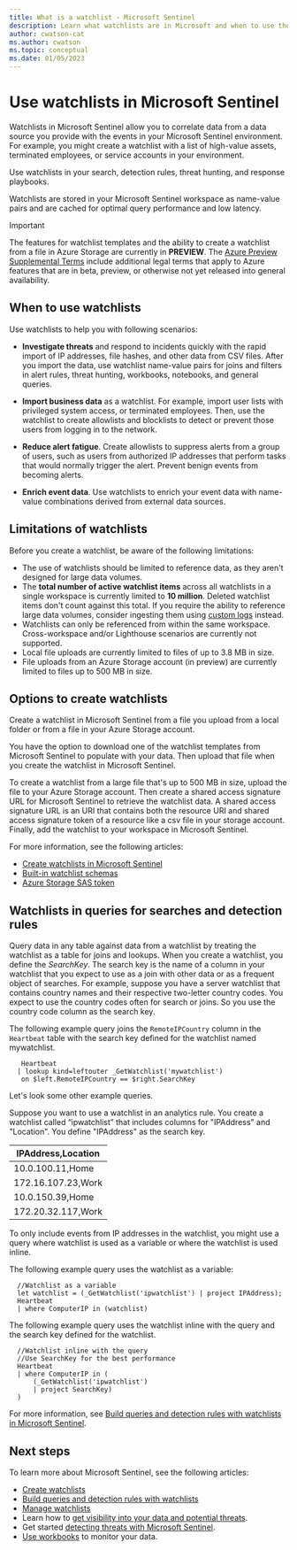 ```yaml
---
title: What is a watchlist - Microsoft Sentinel
description: Learn what watchlists are in Microsoft and when to use them.
author: cwatson-cat
ms.author: cwatson
ms.topic: conceptual
ms.date: 01/05/2023
---
```


# Use watchlists in Microsoft Sentinel

Watchlists in Microsoft Sentinel allow you to correlate data from a data source you provide with the events in your Microsoft Sentinel environment. For example, you might create a watchlist with a list of high-value assets, terminated employees, or service accounts in your environment.

Use watchlists in your search, detection rules, threat hunting, and response playbooks.

Watchlists are stored in your Microsoft Sentinel workspace as name-value pairs and are cached for optimal query performance and low latency.

> [!IMPORTANT]
> The features for watchlist templates and the ability to create a watchlist from a file in Azure Storage are currently in **PREVIEW**. The [Azure Preview Supplemental Terms](https://azure.microsoft.com/support/legal/preview-supplemental-terms/) include additional legal terms that apply to Azure features that are in beta, preview, or otherwise not yet released into general availability.
>

## When to use watchlists

Use watchlists to help you with following scenarios:

- **Investigate threats** and respond to incidents quickly with the rapid import of IP addresses, file hashes, and other data from CSV files. After you import the data, use watchlist name-value pairs for joins and filters in alert rules, threat hunting, workbooks, notebooks, and general queries.

- **Import business data** as a watchlist. For example, import user lists with privileged system access, or terminated employees. Then, use the watchlist to create allowlists and blocklists to detect or prevent those users from logging in to the network.

- **Reduce alert fatigue**. Create allowlists to suppress alerts from a group of users, such as users from authorized IP addresses that perform tasks that would normally trigger the alert. Prevent benign events from becoming alerts.

- **Enrich event data**. Use watchlists to enrich your event data with name-value combinations derived from external data sources.

## Limitations of watchlists

Before you create a watchlist, be aware of the following limitations:

- The use of watchlists should be limited to reference data, as they aren't designed for large data volumes.
- The **total number of active watchlist items** across all watchlists in a single workspace is currently limited to **10 million**. Deleted watchlist items don't count against this total. If you require the ability to reference large data volumes, consider ingesting them using [custom logs](../azure-monitor/agents/data-sources-custom-logs.md) instead.
- Watchlists can only be referenced from within the same workspace. Cross-workspace and/or Lighthouse scenarios are currently not supported.
- Local file uploads are currently limited to files of up to 3.8 MB in size.
- File uploads from an Azure Storage account (in preview) are currently limited to files up to 500 MB in size.

## Options to create watchlists

Create a watchlist in Microsoft Sentinel from a file you upload from a local folder or from a file in your Azure Storage account.

You have the option to download one of the watchlist templates from Microsoft Sentinel to populate with your data. Then upload that file when you create the watchlist in Microsoft Sentinel.  

To create a watchlist from a large file that's up to 500 MB in size, upload the file to your Azure Storage account. Then create a shared access signature URL for Microsoft Sentinel to retrieve the watchlist data. A shared access signature URL is an URI that contains both the resource URI and shared access signature token of a resource like a csv file in your storage account. Finally, add the watchlist to your workspace in Microsoft Sentinel.

For more information, see the following articles:

- [Create watchlists in Microsoft Sentinel](watchlists-create.md)
- [Built-in watchlist schemas](watchlist-schemas.md)
- [Azure Storage SAS token](../storage/common/storage-sas-overview.md#sas-token)

## Watchlists in queries for searches and detection rules

Query data in any table against data from a watchlist by treating the watchlist as a table for joins and lookups. When you create a watchlist, you define the *SearchKey*. The search key is the name of a column in your watchlist that you expect to use as a join with other data or as a frequent object of searches. For example, suppose you have a server watchlist that contains country names and their respective two-letter country codes. You expect to use the country codes often for search or joins. So you use the country code column as the search key.

The following example query joins the `RemoteIPCountry` column in the `Heartbeat` table with the search key defined for the watchlist named mywatchlist.

  ```kusto
     Heartbeat
    | lookup kind=leftouter _GetWatchlist('mywatchlist') 
     on $left.RemoteIPCountry == $right.SearchKey
  ```

Let's look some other example queries. 

Suppose you want to use a watchlist in an analytics rule. You create a watchlist called “ipwatchlist” that includes columns for "IPAddress" and "Location". You define "IPAddress" as the search key.

   |IPAddress,Location   |
   |---------|
   | 10.0.100.11,Home     |
   |172.16.107.23,Work     |
   |10.0.150.39,Home     |
   |172.20.32.117,Work   |

To only include events from IP addresses in the watchlist, you might use a query where watchlist is used as a variable or where the watchlist is used inline. 

The following example query uses the watchlist as a variable:

  ```kusto
    //Watchlist as a variable
    let watchlist = (_GetWatchlist('ipwatchlist') | project IPAddress);
    Heartbeat
    | where ComputerIP in (watchlist)
  ```

The following example query uses the watchlist inline with the query and the search key defined for the watchlist.

  ```kusto
    //Watchlist inline with the query
    //Use SearchKey for the best performance
    Heartbeat
    | where ComputerIP in ( 
        (_GetWatchlist('ipwatchlist')
        | project SearchKey)
    )
  ```

For more information, see [Build queries and detection rules with watchlists in Microsoft Sentinel](watchlists-queries.md).

## Next steps

To learn more about Microsoft Sentinel, see the following articles:

- [Create watchlists](watchlists-create.md)
- [Build queries and detection rules with watchlists](watchlists-queries.md)
- [Manage watchlists](watchlists-manage.md)
- Learn how to [get visibility into your data and potential threats](get-visibility.md).
- Get started [detecting threats with Microsoft Sentinel](./detect-threats-built-in.md).
- [Use workbooks](monitor-your-data.md) to monitor your data.
